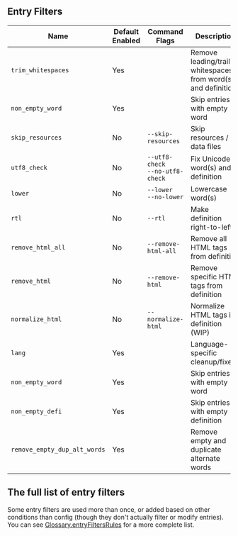 ## Entry Filters

| Name                         | Default Enabled | Command Flags                        | Description                                                     |
| ---------------------------- | --------------- | ------------------------------------ | --------------------------------------------------------------- |
| `trim_whitespaces`           | Yes             |                                      | Remove leading/trailing whitespaces from word(s) and definition |
| `non_empty_word`             | Yes             |                                      | Skip entries with empty word                                    |
| `skip_resources`             | No              | `--skip-resources`                   | Skip resources / data files                                     |
| `utf8_check`                 | No              | `--utf8-check`<br/>`--no-utf8-check` | Fix Unicode in word(s) and definition                           |
| `lower`                      | No              | `--lower`<br/>`--no-lower`           | Lowercase word(s)                                               |
| `rtl`                        | No              | `--rtl`                              | Make definition right-to-left                                   |
| `remove_html_all`            | No              | `--remove-html-all`                  | Remove all HTML tags from definition                            |
| `remove_html`                | No              | `--remove-html`                      | Remove specific HTML tags from definition                       |
| `normalize_html`             | No              | `--normalize-html`                   | Normalize HTML tags in definition (WIP)                         |
| `lang`                       | Yes             |                                      | Language-specific cleanup/fixes                                 |
| `non_empty_word`             | Yes             |                                      | Skip entries with empty word                                    |
| `non_empty_defi`             | Yes             |                                      | Skip entries with empty definition                              |
| `remove_empty_dup_alt_words` | Yes             |                                      | Remove empty and duplicate alternate words                      |

## The full list of entry filters

Some entry filters are used more than once, or added based on other conditions than config (though they don't actually filter or modify entries).
You can see [Glossary.entryFiltersRules](https://github.com/ilius/pyglossary/blob/master/pyglossary/glossary.py#L84) for a more complete list.
